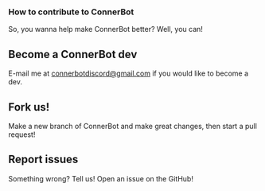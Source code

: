 ### How to contribute to ConnerBot

So, you wanna help make ConnerBot better?
Well, you can!

## Become a ConnerBot dev
E-mail me at connerbotdiscord@gmail.com if you would like to become a dev.

## Fork us!
Make a new branch of ConnerBot and make great changes, then start a pull request!

## Report issues
Something wrong? Tell us! Open an issue on the GitHub!
